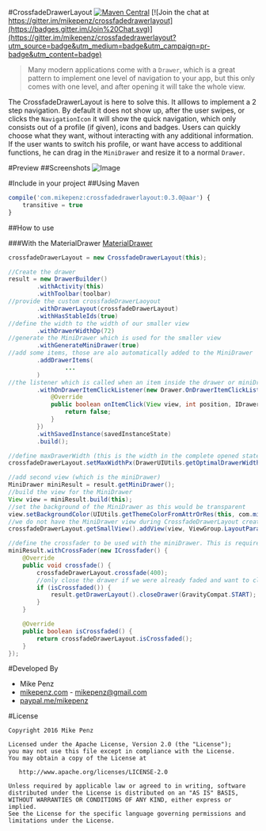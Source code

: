 #CrossfadeDrawerLayout  [![Maven Central](https://maven-badges.herokuapp.com/maven-central/com.mikepenz/crossfadedrawerlayout/badge.svg?style=flat)](https://maven-badges.herokuapp.com/maven-central/com.mikepenz/crossfadedrawerlayout) [![Join the chat at https://gitter.im/mikepenz/crossfadedrawerlayout](https://badges.gitter.im/Join%20Chat.svg)](https://gitter.im/mikepenz/crossfadedrawerlayout?utm_source=badge&utm_medium=badge&utm_campaign=pr-badge&utm_content=badge)

> Many modern applications come with a `Drawer`, which is a great pattern to implement one level of navigation to your app, but this only comes with one level, and after opening it will take the whole view.

The CrossfadeDrawerLayout is here to solve this. It alllows to implement a 2 step navigation. By default it does not show up, after the user swipes, or clicks the `NavigationIcon` it will show the quick navigation, which
only consists out of a profile (if given), icons and badges. Users can quickly choose what they want, without interacting with any additional information. If the user wants to switch his profile, or want have access to additional
functions, he can drag in the `MiniDrawer` and resize it to a normal `Drawer`. 

#Preview
##Screenshots
![Image](https://raw.githubusercontent.com/mikepenz/CrossfadeDrawerLayout/develop/DEV/screenshots/screenshots.jpg)

#Include in your project
##Using Maven
```javascript
compile('com.mikepenz:crossfadedrawerlayout:0.3.0@aar') {
	transitive = true
}
```

##How to use

###With the MaterialDrawer
[MaterialDrawer](https://github.com/mikepenz/MaterialDrawer)
```java
crossfadeDrawerLayout = new CrossfadeDrawerLayout(this);

//Create the drawer
result = new DrawerBuilder()
        .withActivity(this)
        .withToolbar(toolbar)
//provide the custom crossfadeDrawerLaoyout
        .withDrawerLayout(crossfadeDrawerLayout)
        .withHasStableIds(true)
//define the width to the width of our smaller view
        .withDrawerWidthDp(72)
//generate the MiniDrawer which is used for the smaller view
        .withGenerateMiniDrawer(true)
//add some items, those are alo automatically added to the MiniDrawer
        .addDrawerItems(
                ...
        )
//the listener which is called when an item inside the drawer or miniDrawer is clicked
        .withOnDrawerItemClickListener(new Drawer.OnDrawerItemClickListener() {
            @Override
            public boolean onItemClick(View view, int position, IDrawerItem drawerItem) {
                return false;
            }
        })
        .withSavedInstance(savedInstanceState)
        .build();

//define maxDrawerWidth (this is the width in the complete opened state)
crossfadeDrawerLayout.setMaxWidthPx(DrawerUIUtils.getOptimalDrawerWidth(this));

//add second view (which is the miniDrawer)
MiniDrawer miniResult = result.getMiniDrawer();
//build the view for the MiniDrawer
View view = miniResult.build(this);
//set the background of the MiniDrawer as this would be transparent
view.setBackgroundColor(UIUtils.getThemeColorFromAttrOrRes(this, com.mikepenz.materialdrawer.R.attr.material_drawer_background, com.mikepenz.materialdrawer.R.color.material_drawer_background));
//we do not have the MiniDrawer view during CrossfadeDrawerLayout creation so we will add it here
crossfadeDrawerLayout.getSmallView().addView(view, ViewGroup.LayoutParams.MATCH_PARENT, ViewGroup.LayoutParams.MATCH_PARENT);

//define the crossfader to be used with the miniDrawer. This is required to be able to automatically toggle open / close
miniResult.withCrossFader(new ICrossfader() {
    @Override
    public void crossfade() {
        crossfadeDrawerLayout.crossfade(400);
        //only close the drawer if we were already faded and want to close it now
        if (isCrossfaded()) {
            result.getDrawerLayout().closeDrawer(GravityCompat.START);
        }
    }

    @Override
    public boolean isCrossfaded() {
        return crossfadeDrawerLayout.isCrossfaded();
    }
});

```


#Developed By

* Mike Penz 
 * [mikepenz.com](http://mikepenz.com) - <mikepenz@gmail.com>
 * [paypal.me/mikepenz](http://paypal.me/mikepenz)

#License

    Copyright 2016 Mike Penz

    Licensed under the Apache License, Version 2.0 (the "License");
    you may not use this file except in compliance with the License.
    You may obtain a copy of the License at

       http://www.apache.org/licenses/LICENSE-2.0

    Unless required by applicable law or agreed to in writing, software
    distributed under the License is distributed on an "AS IS" BASIS,
    WITHOUT WARRANTIES OR CONDITIONS OF ANY KIND, either express or implied.
    See the License for the specific language governing permissions and
    limitations under the License.
